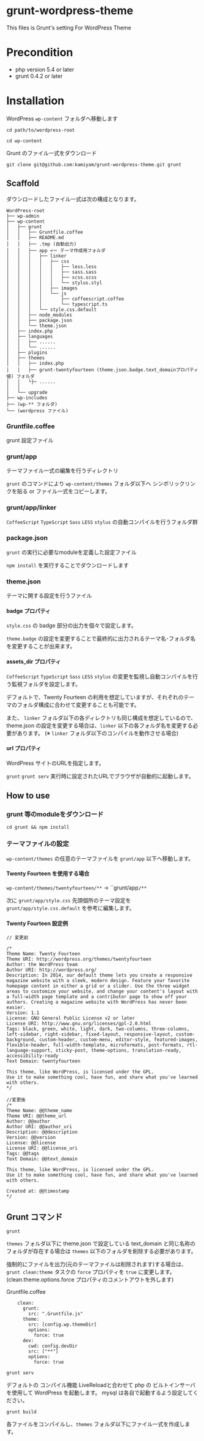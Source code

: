 grunt-wordpress-theme
=====================

This files is Grunt's setting For WordPress Theme


# Precondition

- php version 5.4 or later
- grunt 0.4.2 or later

# Installation

WordPress ``wp-content`` フォルダへ移動します

```cd path/to/wordpress-root```

```cd wp-content```

Grunt のファイル一式をダウンロード

```git clone git@github.com:kamiyam/grunt-wordpress-theme.git grunt```


## Scaffold

ダウンロードしたファイル一式は次の構成となります。

```
WordPress-root
├── wp-admin
├── wp-content
│   ├── grunt
│   │   ├── Gruntfile.coffee
│   │   ├── README.md
│   │   ├── .tmp (自動出力)
│   │   ├── app <ー テーマ作成用フォルダ
│   │   │   ├── linker
│   │   │   │   ├── css
│   │   │   │   │   ├── less.less
│   │   │   │   │   ├── sass.sass
│   │   │   │   │   ├── scss.scss
│   │   │   │   │   └── stylus.styl
│   │   │   │   ├── images
│   │   │   │   └── js
│   │   │   │       ├── coffeescript.coffee
│   │   │   │       └── typescript.ts
│   │   │   └── style.css.default
│   │   ├── node_modules
│   │   ├── package.json
│   │   └── theme.json
│   ├── index.php
│   ├── languages
│   │   ├── ......
│   │   └── ......
│   ├── plugins
│   ├── themes
│   │   ├── index.php
│   │   ├── grunt-twentyfourteen (theme.json.badge.text_domainプロパティ値) フォルダ
│   │   └├─ ......
│   │  
│   └── upgrade
├── wp-includes
├── (wp-** フォルダ)
└── (wordpress ファイル)
```

### Gruntfile.coffee

grunt 設定ファイル

### grunt/app

テーマファイル一式の編集を行うディレクトリ

``grunt`` のコマンドにより ``wp-content/themes`` フォルダ以下へ シンボリックリンクを貼る or ファイル一式をコピーします。

### grunt/app/linker

``CoffeeScript`` ``TypeScript`` ``Sass``  ``LESS``  ``stylus`` の自動コンパイルを行うフォルダ群

### package.json

``grunt`` の実行に必要なmoduleを定義した設定ファイル

``npm install`` を実行することでダウンロードします

### theme.json
テーマに関する設定を行うファイル

#### badge プロパティ
``style.css`` の badge 部分の出力を個々で設定します。

``theme.badge`` の設定を変更することで最終的に出力されるテーマ名･フォルダ名を変更することが出来ます。

#### assets_dir プロパティ

``CoffeeScript`` ``TypeScript`` ``Sass``  ``LESS``  ``stylus`` の変更を監視し自動コンパイルを行う監視フォルダを設定します。

デフォルトで、Twenty Fourteen の利用を想定していますが、それぞれのテーマのフォルダ構成に合わせて変更することも可能です。

また、 ``linker`` フォルダ以下の各ディレクトリも同じ構成を想定しているので、theme.json の設定を変更する場合は、``linker`` 以下の各フォルダ名を変更する必要があります。
(※ ``linker`` フォルダ以下のコンパイルを動作させる場合)

#### url プロパティ

WordPress サイトのURLを指定します。

``grunt`` ``grunt serv`` 実行時に設定されたURLでブラウザが自動的に起動します。


## How to use

### grunt 等のmoduleをダウンロード
```
cd grunt && npm install
```


### テーマファイルの設定

``wp-content/themes`` の任意のテーマファイルを ``grunt/app`` 以下へ移動します。

#### Twenty Fourteen を使用する場合

``wp-content/themes/twentyfourteen/**`` -> ``grunt/app`/**`

次に ``grunt/app/style.css`` 先頭個所のテーマ設定を ``grunt/app/style.css.default`` を参考に編集します。

#### Twenty Fourteen 設定例

```
// 変更前

/*
Theme Name: Twenty Fourteen
Theme URI: http://wordpress.org/themes/twentyfourteen
Author: the WordPress team
Author URI: http://wordpress.org/
Description: In 2014, our default theme lets you create a responsive magazine website with a sleek, modern design. Feature your favorite homepage content in either a grid or a slider. Use the three widget areas to customize your website, and change your content's layout with a full-width page template and a contributor page to show off your authors. Creating a magazine website with WordPress has never been easier.
Version: 1.1
License: GNU General Public License v2 or later
License URI: http://www.gnu.org/licenses/gpl-2.0.html
Tags: black, green, white, light, dark, two-columns, three-columns, left-sidebar, right-sidebar, fixed-layout, responsive-layout, custom-background, custom-header, custom-menu, editor-style, featured-images, flexible-header, full-width-template, microformats, post-formats, rtl-language-support, sticky-post, theme-options, translation-ready, accessibility-ready
Text Domain: twentyfourteen

This theme, like WordPress, is licensed under the GPL.
Use it to make something cool, have fun, and share what you've learned with others.
*/

//変更後
/*
Theme Name: @@theme_name
Theme URI: @@theme_url
Author: @@author
Author URI: @@author_uri
Description: @@description
Version: @@version
License: @@license
License URI: @@license_uri
Tags: @@tags
Text Domain: @@text_domain

This theme, like WordPress, is licensed under the GPL.
Use it to make something cool, have fun, and share what you've learned with others.

Created at: @@timestamp
*/
```


## Grunt コマンド

`` grunt ``

``themes`` フォルダ以下に theme.json で設定している text_domain と同じ名称のフォルダが存在する場合は ``themes`` 以下のフォルダを削除する必要があります。

強制的にファイルを出力(元のテーマファイルは削除されます)する場合は、 ``grunt clean:theme`` タスクの ``force`` プロパティを ``true`` に変更します。
(clean.theme.options.force プロパティのコメントアウトを外します)

Gruntfile.coffee

```
    clean:
      grunt:
        src: ".Gruntfile.js"
      theme:
        src: [config.wp.themeDir]
        options:
          force: true
      dev:
        cwd: config.devDir
        src: ["**"]
        options:
          force: true
```





``grunt serv``

デフォルトの コンパイル機能 LiveReloadと合わせて php の ビルトインサーバを使用して WordPress を起動します。
mysql は各自で起動するよう設定してください。

``grunt build``

各ファイルをコンパイルし、``themes`` フォルダ以下にファイル一式を作成します。

